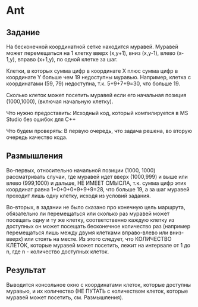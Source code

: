# Ant

## Задание

На бесконечной координатной сетке находится муравей. Муравей может перемещаться на 1 клетку вверх (x,y+1), вниз (x,y-1), влево (x-1,y), вправо (x+1,y), по одной клетке за шаг.

Клетки, в которых сумма цифр в координате X плюс сумма цифр в координате Y больше чем 19 недоступны муравью. Например, клетка с координатами (59, 79) недоступна, т.к. 5+9+7+9=30, что больше 19.

Сколько клеток может посетить муравей если его начальная позиция (1000,1000), (включая начальную клетку).

Что нужно предоставить:
Исходный код, который компилируется в MS Studio без ошибок для С++

Что будем проверять:
В первую очередь, что задача решена, во вторую очередь качество кода.

## Размышления

Во-первых, относительно начальной позиции (1000, 1000) рассматривать случаи, где муравей идет вверх (1000,999) и выше или влево (999,1000) и дальше, НЕ ИМЕЕТ СМЫСЛА, т.к. сумма цифр этих координат равна 1+0+0+0+9+9+9=28, что больше 19, а за шаг муравей проходит лишь одну клетку, исходя из условий задания.

Во-вторых, в задании не было сказано про конечную цель маршрута, обязательно ли перемещаться или сколько раз муравей может посещать одну и ту же клетку, соответственно каждую клетку из доступных он может посещать бесконечное количество раз (например перемещаться лишь между двумя клетками вправо-влево или вниз-вверх) или стоять на месте. Из этого следует, что КОЛИЧЕСТВО КЛЕТОК, которые муравей может посетить, лежит на интервале от 1 до n, где n - количество доступных клеток.

## Результат

Выводится консольное окно с координатами клеток, которые доступны муравью, и их количество (НЕ ПУТАТЬ с количеством клеток, которые муравей может посетить, см. Размышления).

